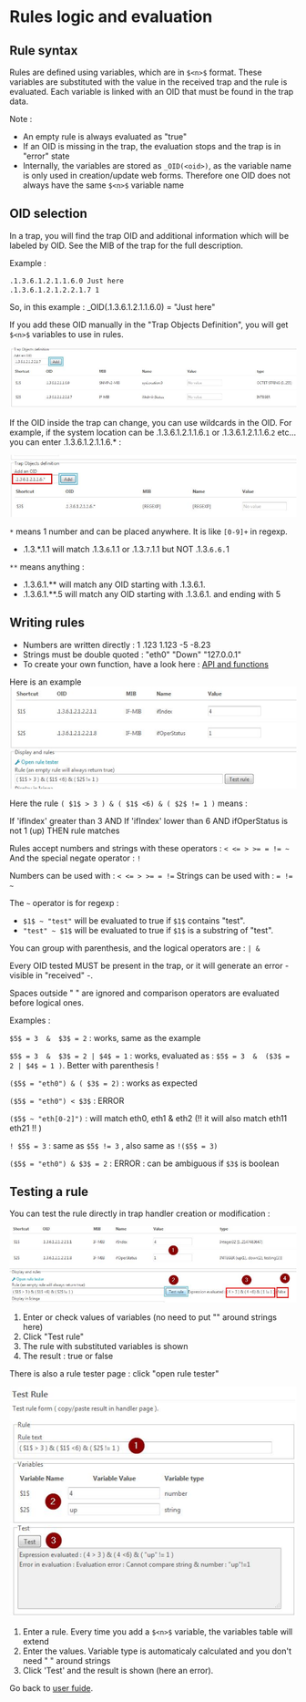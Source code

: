 Rules logic and evaluation
==========================

Rule syntax
-----------

Rules are defined using variables, which are in `$<n>$` format.
These variables are substituted with the value in the received trap and the rule is evaluated. Each variable is linked with an OID that must be found in the trap data.

Note : 
* An empty rule is always evaluated as "true"
* If an OID is missing in the trap, the evaluation stops and the trap is in "error" state
* Internally, the variables are stored as `_OID(<oid>)`, as the variable name is only used in creation/update web forms. Therefore one OID does not always have the same `$<n>$` variable name

OID selection
-------------

In a trap, you will find the trap OID and additional information which will be labeled by OID. See the MIB of the trap for the full description.

Example : 
```
.1.3.6.1.2.1.1.6.0 Just here
.1.3.6.1.2.1.2.2.1.7 1
```

So, in this example : _OID(.1.3.6.1.2.1.1.6.0) = "Just here"

If you add these OID manually in the "Trap Objects Definition", you will get `$<n>$` variables to use in rules.

![rulelogic-2a](img/rule-logic-2a.jpg)

If the OID inside the trap can change, you can use wildcards in the OID.
For example, if the system location can be .1.3.6.1.2.1.1.6.`1` or .1.3.6.1.2.1.1.6.`2` etc... you can enter .1.3.6.1.2.1.1.6.* :

![rulelogic-2b](img/rule-logic-2b.jpg)

`*` means 1 number and can be placed anywhere. It is like `[0-9]+` in regexp.

- .1.3.*.1.1 will match .1.3.`6`.1.1 or .1.3.`7`.1.1 but NOT .1.3.`6.6.`1

`**` means anything : 

- .1.3.6.1.** will match any OID starting with .1.3.6.1.
- .1.3.6.1.**.5 will match any OID starting with .1.3.6.1. and ending with 5



Writing rules
-------------

* Numbers are written directly : 1 .123  1.123 -5 -8.23
* Strings must be double quoted : "eth0" "Down" "127.0.0.1"
* To create your own function, have a look here : [API and functions](50-api-functions.md)

Here is an example 
![rulelogic-1](img/rule-logic-1.jpg)

Here the rule `( $1$ > 3 ) & ( $1$ <6) & ( $2$ != 1 )` means : 

If 'ifIndex' greater than 3 AND If 'ifIndex' lower than 6 AND ifOperStatus is not 1 (up)  THEN rule matches

Rules accept numbers and strings with these operators : `< <= > >= = != ~`
And the special negate operator : `!`

Numbers can be used with : `< <= > >= = !=`
Strings can be used with : `= != ~` 

The `~` operator is for regexp : 
* `$1$ ~ "test"` will be evaluated to true if `$1$` contains "test".
* `"test" ~ $1$` will be evaluated to true if `$1$` is a substring of "test".

You can group with parenthesis, and the logical operators are : `| &`

Every OID tested MUST be present in the trap, or it will generate an error - visible in "received" -.

Spaces outside " " are ignored and comparison operators are evaluated before logical ones.

Examples : 

`$5$ = 3  &  $3$ = 2` : works, same as the example

`$5$ = 3  &  $3$ = 2 | $4$ = 1` : works, evaluated as : `$5$ = 3  &  ($3$ = 2 | $4$ = 1 )`. Better with parenthesis !

`($5$ = "eth0") & ( $3$ = 2)` : works as expected

`($5$ = "eth0") < $3$` : ERROR

`($5$ ~ "eth[0-2]")` : will match eth0, eth1 & eth2  (!! it will also match eth11 eth21 !! )

`! $5$ = 3` : same as `$5$ != 3`  , also same as `!($5$ = 3)`

`($5$ = "eth0") & $3$ = 2` : ERROR : can be ambiguous if `$3$` is boolean


Testing a rule
---------------

You can test the rule directly in trap handler creation or modification : 

![rulelogic-5](img/rule-logic-5.jpg)

1) Enter or check values of variables (no need to put "" around strings here)
2) Click "Test rule"
3) The rule with substituted variables is shown
4) The result : true or false

There is also a rule tester page : click "open rule tester"

![rulelogic-8](img/rule-logic-8.jpg)

1) Enter a rule. Every time you add a `$<n>$` variable, the variables table will extend
2) Enter the values. Variable type is automaticaly calculated and you don't need " " around strings
3) Click 'Test' and the result is shown (here an error).




Go back to [user fuide](02-userguide.md).

